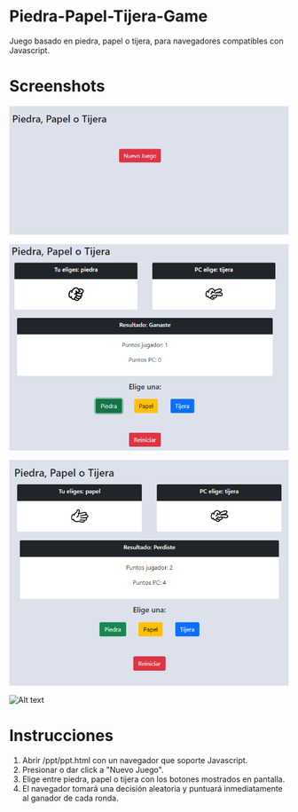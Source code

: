 # Piedra-Papel-Tijera-Game
Juego basado en piedra, papel o tijera, para navegadores compatibles con Javascript.

# Screenshots
![Alt text](/screenshots/sc1.PNG?raw=true "Screenshot1")

![Alt text](/screenshots/sc2.PNG?raw=true "Screenshot2")

![Alt text](/screenshots/sc3.PNG?raw=true "Screenshot3")

![Alt text](/screenshots/sc4.PNG?raw=true "Screenshot4")

# Instrucciones
1. Abrir /ppt/ppt.html con un navegador que soporte Javascript.
2. Presionar o dar click a "Nuevo Juego".
3. Elige entre piedra, papel o tijera con los botones mostrados en pantalla.
4. El navegador tomará una decisión aleatoria y puntuará inmediatamente al ganador de cada ronda.
